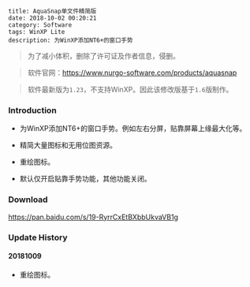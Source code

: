 ```
title: AquaSnap单文件精简版
date: 2018-10-02 00:20:21
category: Software
tags: WinXP Lite
description: 为WinXP添加NT6+的窗口手势
```

> 为了减小体积，删除了许可证及作者信息，侵删。

> 软件官网：<https://www.nurgo-software.com/products/aquasnap>

> 软件最新版为`1.23`，不支持WinXP。因此该修改版基于`1.6`版制作。

### Introduction

* 为WinXP添加NT6+的窗口手势。例如左右分屏，贴靠屏幕上缘最大化等。

* 精简大量图标和无用位图资源。

* 重绘图标。

* 默认仅开启贴靠手势功能，其他功能关闭。

### Download

<https://pan.baidu.com/s/19-RyrrCxEtBXbbUkvaVB1g>

### Update History

#### 20181009

* 重绘图标。
